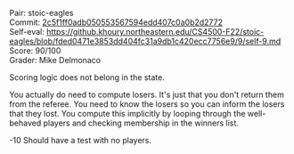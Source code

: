 Pair: stoic-eagles \
Commit: [2c5f1ff0adb050553567594edd407c0a0b2d2772](https://github.khoury.northeastern.edu/CS4500-F22/stoic-eagles/tree/2c5f1ff0adb050553567594edd407c0a0b2d2772) \
Self-eval: https://github.khoury.northeastern.edu/CS4500-F22/stoic-eagles/blob/fded0471e3853dd404fc31a9db1c420ecc7756e9/9/self-9.md \
Score: 90/100 \
Grader: Mike Delmonaco

Scoring logic does not belong in the state.

You actually do need to compute losers. It's just that you don't return them from the referee.
You need to know the losers so you can inform the losers that they lost. You compute this
implicitly by looping through the well-behaved players and checking membership in the winners list.

-10 Should have a test with no players.
